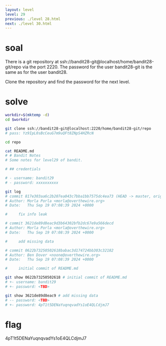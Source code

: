 ```yaml
---
layout: level
level: 29
previous: ./level 28.html
next: ./level 30.html
---
```


# soal
There is a git repository at ssh://bandit28-git@localhost/home/bandit28-git/repo via the port 2220. The password for the user bandit28-git is the same as for the user bandit28.

Clone the repository and find the password for the next level.

# solve
```bash
workdir=$(mktemp -d)
cd $workdir

git clone ssh://bandit28-git@localhost:2220/home/bandit28-git/repo
# pass: Yz9IpL0sBcCeuG7m9uQFt8ZNpS4HZRcN

cd repo

cat README.md
# # Bandit Notes
# Some notes for level29 of bandit.

# ## credentials

# - username: bandit29
# - password: xxxxxxxxxx

git log
# commit 817e303aa6c2b207ea043c7bba1bb7575dc4ea73 (HEAD -> master, origin/master, origin/HEAD)
# Author: Morla Porla <morla@overthewire.org>
# Date:   Thu Sep 19 07:08:39 2024 +0000

#     fix info leak

# commit 3621de89d8eac9d3b64302bfb2dc67e9a566decd
# Author: Morla Porla <morla@overthewire.org>
# Date:   Thu Sep 19 07:08:39 2024 +0000

#     add missing data

# commit 0622b73250502618babac3d174724bb303c32182
# Author: Ben Dover <noone@overthewire.org>
# Date:   Thu Sep 19 07:08:39 2024 +0000

#     initial commit of README.md

git show 0622b73250502618 # initial commit of README.md
# +- username: bandit29
# +- password: <TBD>

git show 3621de89d8eac9 # add missing data
# -- password: <TBD>
# +- password: 4pT1t5DENaYuqnqvadYs1oE4QLCdjmJ7
```

# flag
4pT1t5DENaYuqnqvadYs1oE4QLCdjmJ7